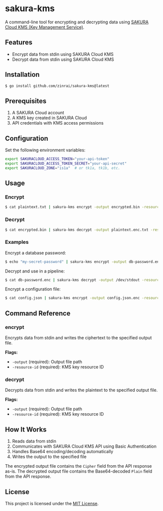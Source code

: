 # sakura-kms

A command-line tool for encrypting and decrypting data using [SAKURA Cloud KMS (Key Management Service)](https://cloud.sakura.ad.jp/products/kms).

## Features

- Encrypt data from stdin using SAKURA Cloud KMS
- Decrypt data from stdin using SAKURA Cloud KMS

## Installation

```bash
$ go install github.com/zinrai/sakura-kms@latest
```

## Prerequisites

1. A SAKURA Cloud account
2. A KMS key created in SAKURA Cloud
3. API credentials with KMS access permissions

## Configuration

Set the following environment variables:

```bash
export SAKURACLOUD_ACCESS_TOKEN="your-api-token"
export SAKURACLOUD_ACCESS_TOKEN_SECRET="your-api-secret"
export SAKURACLOUD_ZONE="is1a"  # or tk1a, tk1b, etc.
```

## Usage

### Encrypt

```bash
$ cat plaintext.txt | sakura-kms encrypt -output encrypted.bin -resource-id 110000000000
```

### Decrypt

```bash
$ cat encrypted.bin | sakura-kms decrypt -output plaintext.enc.txt -resource-id 110000000000
```

### Examples

Encrypt a database password:

```bash
$ echo "my-secret-password" | sakura-kms encrypt -output db-password.enc -resource-id 110000000000
```

Decrypt and use in a pipeline:

```bash
$ cat db-password.enc | sakura-kms decrypt -output /dev/stdout -resource-id 110000000000 | my-application --password-stdin
```

Encrypt a configuration file:

```bash
$ cat config.json | sakura-kms encrypt -output config.json.enc -resource-id 110000000000
```

## Command Reference

### encrypt

Encrypts data from stdin and writes the ciphertext to the specified output file.

**Flags:**
- `-output` (required): Output file path
- `-resource-id` (required): KMS key resource ID

### decrypt

Decrypts data from stdin and writes the plaintext to the specified output file.

**Flags:**
- `-output` (required): Output file path
- `-resource-id` (required): KMS key resource ID

## How It Works

1. Reads data from stdin
2. Communicates with SAKURA Cloud KMS API using Basic Authentication
3. Handles Base64 encoding/decoding automatically
4. Writes the output to the specified file

The encrypted output file contains the `Cipher` field from the API response as-is. The decrypted output file contains the Base64-decoded `Plain` field from the API response.

## License

This project is licensed under the [MIT License](./LICENSE).
